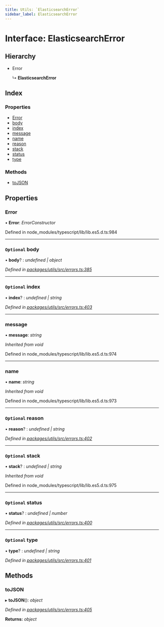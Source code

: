 ```yaml
---
title: Utils: `ElasticsearchError`
sidebar_label: ElasticsearchError
---
```


# Interface: ElasticsearchError

## Hierarchy

* Error

  ↳ **ElasticsearchError**

## Index

### Properties

* [Error](elasticsearcherror.md#error)
* [body](elasticsearcherror.md#optional-body)
* [index](elasticsearcherror.md#optional-index)
* [message](elasticsearcherror.md#message)
* [name](elasticsearcherror.md#name)
* [reason](elasticsearcherror.md#optional-reason)
* [stack](elasticsearcherror.md#optional-stack)
* [status](elasticsearcherror.md#optional-status)
* [type](elasticsearcherror.md#optional-type)

### Methods

* [toJSON](elasticsearcherror.md#tojson)

## Properties

###  Error

• **Error**: *ErrorConstructor*

Defined in node_modules/typescript/lib/lib.es5.d.ts:984

___

### `Optional` body

• **body**? : *undefined | object*

*Defined in [packages/utils/src/errors.ts:385](https://github.com/terascope/teraslice/blob/f95bb5556/packages/utils/src/errors.ts#L385)*

___

### `Optional` index

• **index**? : *undefined | string*

*Defined in [packages/utils/src/errors.ts:403](https://github.com/terascope/teraslice/blob/f95bb5556/packages/utils/src/errors.ts#L403)*

___

###  message

• **message**: *string*

*Inherited from void*

Defined in node_modules/typescript/lib/lib.es5.d.ts:974

___

###  name

• **name**: *string*

*Inherited from void*

Defined in node_modules/typescript/lib/lib.es5.d.ts:973

___

### `Optional` reason

• **reason**? : *undefined | string*

*Defined in [packages/utils/src/errors.ts:402](https://github.com/terascope/teraslice/blob/f95bb5556/packages/utils/src/errors.ts#L402)*

___

### `Optional` stack

• **stack**? : *undefined | string*

*Inherited from void*

Defined in node_modules/typescript/lib/lib.es5.d.ts:975

___

### `Optional` status

• **status**? : *undefined | number*

*Defined in [packages/utils/src/errors.ts:400](https://github.com/terascope/teraslice/blob/f95bb5556/packages/utils/src/errors.ts#L400)*

___

### `Optional` type

• **type**? : *undefined | string*

*Defined in [packages/utils/src/errors.ts:401](https://github.com/terascope/teraslice/blob/f95bb5556/packages/utils/src/errors.ts#L401)*

## Methods

###  toJSON

▸ **toJSON**(): *object*

*Defined in [packages/utils/src/errors.ts:405](https://github.com/terascope/teraslice/blob/f95bb5556/packages/utils/src/errors.ts#L405)*

**Returns:** *object*
